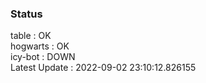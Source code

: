 ### Status


table : OK  
hogwarts : OK  
icy-bot : DOWN  
Latest Update : 2022-09-02 23:10:12.826155
